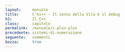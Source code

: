 ```yaml
---
layout:     manuale
title:      C'hi++ - Il senso della Vita è il debug
h2:         Il C++
class:      capitolo
permalink:  /manuale/c-plus-plus
precedente: sistemi-di-numerazione
seguente:   commenti
bozza:      true
---
```


<blockquote class="motto">
</blockquote>
